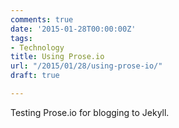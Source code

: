 ```yaml
---
comments: true
date: '2015-01-28T00:00:00Z'
tags:
- Technology
title: Using Prose.io
url: "/2015/01/28/using-prose-io/"
draft: true

---
```

Testing Prose.io for blogging to Jekyll.
